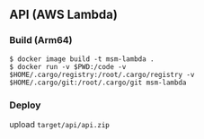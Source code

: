 

## API (AWS Lambda)

### Build (Arm64)

```shell
$ docker image build -t msm-lambda .
$ docker run -v $PWD:/code -v $HOME/.cargo/registry:/root/.cargo/registry -v $HOME/.cargo/git:/root/.cargo/git msm-lambda 
```

### Deploy

upload ```target/api/api.zip```
